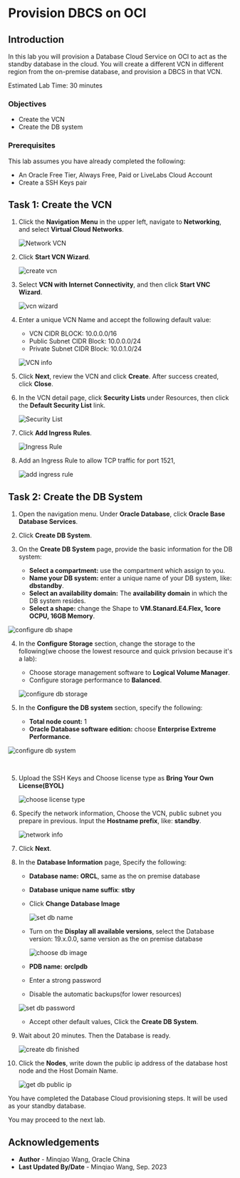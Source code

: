 # Provision DBCS on OCI

## Introduction
In this lab you will provision a Database Cloud Service on OCI to act as the standby database in the cloud. You will create a different VCN in different region from the on-premise database, and provision a DBCS in that VCN. 

Estimated Lab Time: 30 minutes

### Objectives

-   Create the VCN
-   Create the DB system

### Prerequisites

This lab assumes you have already completed the following:
- An Oracle Free Tier, Always Free, Paid or LiveLabs Cloud Account
- Create a SSH Keys pair

## Task 1: Create the VCN

1. Click the **Navigation Menu** in the upper left, navigate to **Networking**, and select **Virtual Cloud Networks**.
   
	 ![Network VCN](images/image-networkvcn.png)

2. Click **Start VCN Wizard**.

    ![create vcn](./images/image-createvcn.png)

3. Select **VCN with Internet Connectivity**, and then click **Start VNC Wizard**. 

    ![vcn wizard](./images/image-vcnwizard.png)

4. Enter a unique VCN Name and accept the following default value:

    - VCN CIDR BLOCK: 10.0.0.0/16
    - Public Subnet CIDR Block: 10.0.0.0/24
    - Private Subnet CIDR Block: 10.0.1.0/24

    ![VCN info](./images/image-vcninfo.png)

5. Click **Next**, review the VCN and click **Create**. After success created, click **Close**.

6. In the VCN detail page, click **Security Lists** under Resources, then click the **Default Security List** link.

    ![Security List](./images/image-securitylist.png)

7. Click **Add Ingress Rules**.

    ![Ingress Rule](./images/image-ingressrule.png)

8. Add an Ingress Rule to allow TCP traffic for port 1521, 

    ![add ingress rule](./images/image-addingressrule.png)



## Task 2: Create the DB System

1. Open the navigation menu. Under **Oracle Database**, click **Oracle Base Database Services**.

2. Click **Create DB System**.

3. On the **Create DB System** page, provide the basic information for the DB system:

    - **Select a compartment:** use the compartment which assign to you.
    - **Name your DB system:** enter a unique name of your DB system, like: **dbstandby**.
    - **Select an availability domain:** The **availability domain** in which the DB system resides.
    - **Select a shape:** change the Shape to **VM.Stanard.E4.Flex, 1core OCPU, 16GB Memory**.
    
![configure db shape](images/image-20230925155843083.png)

   

4. In the **Configure Storage** section, change the storage to the following(we choose the lowest resource and quick privsion because it's a lab):

    - Choose storage management software to **Logical Volume Manager**.
    - Configure storage performance to **Balanced**.
    
    ![configure db storage](images/image-configuredbstorage.png)
    
4. In the **Configure the DB system** section, specify the following:

    - **Total node count:** 1
    - **Oracle Database software edition:** choose **Enterprise Extreme Performance**.
    

![configure db system](images/image-configuredbsystem.png)

​    

5. Upload the SSH Keys and Choose license type as **Bring Your Own License(BYOL)**

    ![choose license type](images/image-chooselicensetype.png)

5. Specify the network information, Choose the VCN, public subnet you prepare in previous. Input the **Hostname prefix**, like: **standby**.

    ![network info](images/image-networkinfo.png)

5. Click **Next**.

5. In the **Database Information** page, Specify the following:

    - **Database name:** **ORCL**, same as the on premise database

    - **Database unique name suffix**: **stby**

    - Click **Change Database Image**

       ![set db name](images/image-setdbname.png)

    - Turn on the **Display all available versions**, select the Database version: 19.x.0.0, same version as the on premise database

       ![choose db image](images/image-choosedbimage.png)

    - **PDB name:** **orclpdb**

    - Enter a strong password
    
    - Disable the automatic backups(for lower resources)
    
    ![set db password](images/image-setdbpassword.png)
    
    - Accept other default values, Click the **Create DB System**.
    
9. Wait about 20 minutes. Then the Database is ready.

   ![create db finished](images/image-createdbfinished.png)

   

8. Click the **Nodes**,  write down the public ip address of the database host node and the Host Domain Name.

   ![get db public ip](images/image-getdbpublicip.png)

You have completed the Database Cloud provisioning steps.  It will be used as your standby database.

You may proceed to the next lab.

## Acknowledgements
* **Author** - Minqiao Wang, Oracle China
* **Last Updated By/Date** - Minqiao Wang, Sep. 2023

